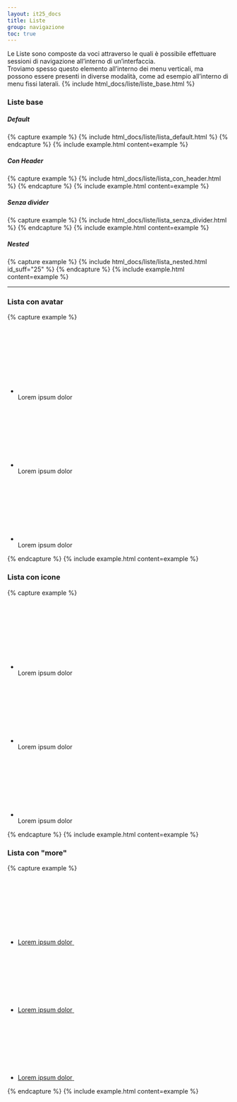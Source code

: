 ```yaml
---
layout: it25_docs
title: Liste
group: navigazione
toc: true
---
```


Le Liste sono composte da voci attraverso le quali è possibile effettuare sessioni di navigazione all’interno di un’interfaccia.  
Troviamo spesso questo elemento all’interno dei menu verticali, ma possono essere presenti in diverse modalità, come ad esempio all’interno di menu fissi laterali.
{% include html_docs/liste/liste_base.html %}

### Liste base

##### Default
{% capture example %}
{% include html_docs/liste/lista_default.html %}
{% endcapture %}
{% include example.html content=example %}

##### Con Header
{% capture example %}
{% include html_docs/liste/lista_con_header.html %}
{% endcapture %}
{% include example.html content=example %}

##### Senza divider
{% capture example %}
{% include html_docs/liste/lista_senza_divider.html %}
{% endcapture %}
{% include example.html content=example %}

##### Nested
{% capture example %}
{% include html_docs/liste/lista_nested.html id_suff="25" %}
{% endcapture %}
{% include example.html content=example %}

--- 

### Lista con avatar

{% capture example %}

<div class="it-list-wrapper">
  <ul class="it-list">
    <li>
      <div class="list-item">
        <div class="avatar size-lg"> <svg class="icon align-top" aria-hidden="true"><use href="{{site_baseurl}}/dist/svg/sprites.svg#it-user"></use></svg></div>
        <div class="it-right-zone"><span class="text">Lorem ipsum dolor</span>
        </div>
      </div>
    </li>
       <li>
      <div class="list-item">
        <div class="avatar size-lg"> <svg class="icon align-top" aria-hidden="true"><use href="{{site_baseurl}}/dist/svg/sprites.svg#it-user"></use></svg></div>
        <div class="it-right-zone"><span class="text">Lorem ipsum dolor</span>
        </div>
      </div>
    </li>
       <li>
      <div class="list-item">
        <div class="avatar size-lg"> <svg class="icon align-top" aria-hidden="true"><use href="{{site_baseurl}}/dist/svg/sprites.svg#it-user"></use></svg></div>
        <div class="it-right-zone"><span class="text">Lorem ipsum dolor</span>
        </div>
      </div>
    </li>
  </ul>
</div>

{% endcapture %}
{% include example.html content=example %}

### Lista con icone

{% capture example %}

<div class="it-list-wrapper">
  <ul class="it-list">
    <li>
      <div class="list-item">
        <div class="it-rounded-icon">
          <svg class="icon  icon-primary">
            <use href="{{site_baseurl}}/dist/svg/sprites.svg#it-folder"></use>
          </svg>
        </div>
        <div class="it-right-zone"><span class="text">Lorem ipsum dolor</span>
        </div>
      </div>
    </li>
        <li>
      <div class="list-item">
        <div class="it-rounded-icon">
          <svg class="icon  icon-primary">
            <use href="{{site_baseurl}}/dist/svg/sprites.svg#it-folder"></use>
          </svg>
        </div>
        <div class="it-right-zone"><span class="text">Lorem ipsum dolor</span>
        </div>
      </div>
    </li>
        <li>
      <div class="list-item">
        <div class="it-rounded-icon">
          <svg class="icon  icon-primary">
            <use href="{{site_baseurl}}/dist/svg/sprites.svg#it-folder"></use>
          </svg>
        </div>
        <div class="it-right-zone"><span class="text">Lorem ipsum dolor</span>
        </div>
      </div>
    </li>
  </ul>
</div>

{% endcapture %}
{% include example.html content=example %}

### Lista con "more"

{% capture example %}

<div class="it-list-wrapper">
  <ul class="it-list">
    <li>
      <a href="#" class="list-item" data-bs-toggle="dropdown" aria-haspopup="true" aria-expanded="false">
        <div class="it-right-zone">
          <span class="text">Lorem ipsum dolor</span>
          <svg class="icon">
            <use href="{{site_baseurl}}/dist/svg/sprites.svg#it-more-actions"></use>
          </svg>
        </div>
      </a>
    </li>
    <li>
      <a href="#" class="list-item">
        <div class="it-right-zone">
          <span class="text">Lorem ipsum dolor</span>
          <svg class="icon">
            <use href="{{site_baseurl}}/dist/svg/sprites.svg#it-more-actions"></use>
          </svg>
        </div>
      </a>
    </li>
    <li>
      <a href="#" class="list-item">
        <div class="it-right-zone">
          <span class="text">Lorem ipsum dolor</span>
          <svg class="icon">
            <use href="{{site_baseurl}}/dist/svg/sprites.svg#it-more-actions"></use>
          </svg>
        </div>
      </a>
    </li>
  </ul>
</div>
{% endcapture %}
{% include example.html content=example %}

<!--
Le _Linee Guida_ prevedono liste

- **[single line](https://italia.github.io/bootstrap-italia/docs/organizzare-i-contenuti/liste/#linea-singola)**
- **[multiline](https://italia.github.io/bootstrap-italia/docs/organizzare-i-contenuti/liste/#multiline-con-icona)**
- **[innestate](https://italia.github.io/bootstrap-italia/docs/organizzare-i-contenuti/liste/#liste-annidate)**

{% capture callout %}

#### <svg class="icon icon-danger icon-lg"><use xlink:href="{{ site.baseurl }}/dist/svg/sprites.svg#it-close-circle"></use></svg> Liste con controlli

**NON UTILIZZARE** **[liste con controlli](https://italia.github.io/bootstrap-italia/docs/organizzare-i-contenuti/liste/#lista-con-controlli)**, comprese quelle con **switch** e con **checkbox**.
{% endcapture %}{% include callout.html content=callout type="danger" %}

{% capture callout %}

#### <svg class="icon icon-info icon-lg"><use xlink:href="{{ site.baseurl }}/dist/svg/sprites.svg#it-info-circle"></use></svg> Riferimenti

Il contenuto di questa pagina si riferisce ai seguenti punti della Documentazione Tecnica:

- **[Liste di link](https://italia.github.io/bootstrap-italia/docs/organizzare-i-contenuti/liste/#liste-per-men%C3%B9-di-navigazione)**
  {% endcapture %}{% include callout.html content=callout type="info" %} -->
